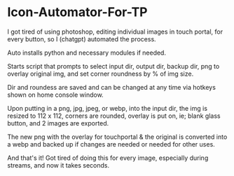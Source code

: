 # Icon-Automator-For-TP
I got tired of using photoshop, editing individual images in touch portal, for every button, so I (chatgpt) automated the process.

Auto installs python and necessary modules if needed.

Starts script that prompts to select input dir, output dir, backup dir, png to overlay original img, and set corner roundness by % of img size.

Dir and roundess are saved and can be changed at any time via hotkeys shown on home console window.

Upon putting in a png, jpg, jpeg, or webp, into the input dir, the img is resized to 112 x 112, corners are rounded, overlay is put on, ie; blank glass button,
and 2 images are exported.

The new png with the overlay for touchportal & the original is converted into a webp and backed up if changes are needed or needed for other uses.

And that's it! Got tired of doing this for every image, especially during streams, and now it takes seconds.
